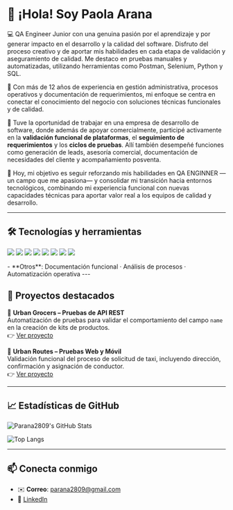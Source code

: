# 👋 ¡Hola! Soy Paola Arana

💻 QA Engineer Junior con una genuina pasión por el aprendizaje y por generar impacto en el desarrollo y la calidad del software. Disfruto del proceso creativo y de aportar mis habilidades en cada etapa de validación y aseguramiento de calidad. Me destaco en pruebas manuales y automatizadas, utilizando herramientas como Postman, Selenium, Python y SQL.

🎯 Con más de 12 años de experiencia en gestión administrativa, procesos operativos y documentación de requerimientos, mi enfoque se centra en conectar el conocimiento del negocio con soluciones técnicas funcionales y de calidad.

🚀 Tuve la oportunidad de trabajar en una empresa de desarrollo de software, donde además de apoyar comercialmente, participé activamente en la **validación funcional de plataformas**, el **seguimiento de requerimientos** y los **ciclos de pruebas**. Allí también desempeñé funciones como generación de leads, asesoría comercial, documentación de necesidades del cliente y acompañamiento posventa.

🎯 Hoy, mi objetivo es seguir reforzando mis habilidades en QA ENGINNER —un campo que me apasiona— y consolidar mi transición hacia entornos tecnológicos, combinando mi experiencia funcional con nuevas capacidades técnicas para aportar valor real a los equipos de calidad y desarrollo.

---

## 🛠️ Tecnologías y herramientas

<p>
  <img src="https://img.shields.io/badge/Postman-FF6C37?style=for-the-badge&logo=postman&logoColor=white" />
  <img src="https://img.shields.io/badge/Selenium-43B02A?style=for-the-badge&logo=selenium&logoColor=white" />
  <img src="https://img.shields.io/badge/Python-3776AB?style=for-the-badge&logo=python&logoColor=white" />
  <img src="https://img.shields.io/badge/SQL-003B57?style=for-the-badge&logo=postgresql&logoColor=white" />
  <img src="https://img.shields.io/badge/Jira-0052CC?style=for-the-badge&logo=jira&logoColor=white" />
  <img src="https://img.shields.io/badge/GitHub-181717?style=for-the-badge&logo=github&logoColor=white" />
  <img src="https://img.shields.io/badge/DevTools-FF9800?style=for-the-badge&logo=googlechrome&logoColor=white" />
  <img src="https://img.shields.io/badge/Android_Studio-3DDC84?style=for-the-badge&logo=android-studio&logoColor=white" />
</p>
- **Otros**: Documentación funcional · Análisis de procesos · Automatización operativa
---

## 📂 Proyectos destacados

🔗 **Urban Grocers – Pruebas de API REST**  
Automatización de pruebas para validar el comportamiento del campo `name` en la creación de kits de productos.  
👉 [Ver proyecto](https://github.com/parana2809/qa-project-Urban-Grocers-app-es)

🚕 **Urban Routes – Pruebas Web y Móvil**  
Validación funcional del proceso de solicitud de taxi, incluyendo dirección, confirmación y asignación de conductor.  
👉 [Ver proyecto](https://github.com/parana2809/qa-project-Urban-Routes-es)

---

## 📈 Estadísticas de GitHub

![Parana2809's GitHub Stats](https://github-readme-stats.vercel.app/api?username=parana2809&show_icons=true&theme=default)

![Top Langs](https://github-readme-stats.vercel.app/api/top-langs/?username=parana2809&layout=compact&theme=default)

---

## 📫 Conecta conmigo

- ✉️ **Correo**: parana2809@gmail.com  
- 💼 [LinkedIn](https://www.linkedin.com/in/yeny-paolaarana-rodriguez/)
  
